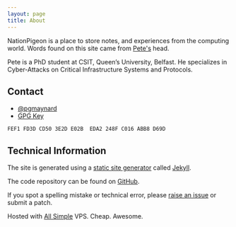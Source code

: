 ```yaml
---
layout: page
title: About
---
```

NationPigeon is a place to store notes, and experiences from the computing world. Words found on this site came from [Pete's](http://petermaynard.co.uk) head.

Pete is a PhD student at CSIT, Queen’s University, Belfast.
He specializes in Cyber-Attacks on Critical Infrastructure Systems and Protocols.

## Contact

- [@pgmaynard](https://twitter.com/pgmaynard)
- [GPG Key](http://pgp.mit.edu/pks/lookup?op=vindex&search=0x248FC016ABB8D69D) 

`FEF1 FD3D CD50 3E2D E02B  EDA2 248F C016 ABB8 D69D`

## Technical Information

The site is generated using a [static site generator](https://duckduckgo.com/?q=static+site+generator) called [Jekyll](http://jekyllrb.com/). 

The code repository can be found on [GitHub](https://github.com/PMaynard/jekyll-nationpigeon).

If you spot a spelling mistake or technical error, please [raise an issue](https://github.com/PMaynard/jekyll-nationpigeon/issues) or submit a patch.

Hosted with [All Simple](https://clients.allsimple.net/aff.php?aff=033) VPS. Cheap. Awesome.
